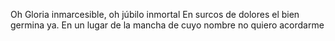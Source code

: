 Oh Gloria inmarcesible, oh júbilo inmortal
En surcos de dolores el bien germina ya.
En un lugar de la mancha de cuyo nombre no quiero acordarme
